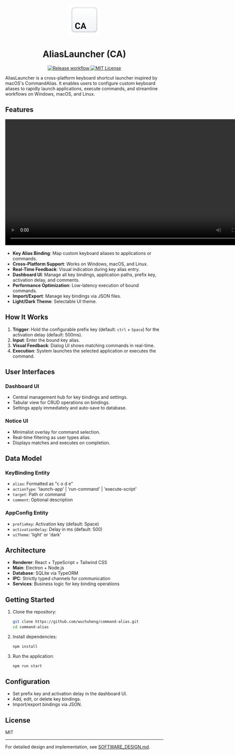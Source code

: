 <p align="center">
<img src="./src/renderer/assets/logo.svg" alt="Logo" width="100">
</p>
<h1 align='center'> AliasLauncher (CA) </h1>

<p align="center">
    <a href="https://github.com/wuchuheng/command-alias/actions/workflows/release.yml">
        <img src="https://github.com/wuchuheng/command-alias/actions/workflows/release.yml/badge.svg" alt="Release workflow">
    </a>
    <a href="https://opensource.org/licenses/MIT">
        <img src="https://img.shields.io/badge/License-MIT-yellow.svg" alt="MIT License" />
    </a>
</p>

AliasLauncher is a cross-platform keyboard shortcut launcher inspired by macOS's CommandAlias. It enables users to configure custom keyboard aliases to rapidly launch applications, execute commands, and streamline workflows on Windows, macOS, and Linux.

## Features

<p align='center'>
<video src="./src/renderer/assets/example.mp4" controls width="800"  />
</p>

- **Key Alias Binding**: Map custom keyboard aliases to applications or commands.
- **Cross-Platform Support**: Works on Windows, macOS, and Linux.
- **Real-Time Feedback**: Visual indication during key alias entry.
- **Dashboard UI**: Manage all key bindings, application paths, prefix key, activation delay, and comments.
- **Performance Optimization**: Low-latency execution of bound commands.
- **Import/Export**: Manage key bindings via JSON files.
- **Light/Dark Theme**: Selectable UI theme.

## How It Works

1. **Trigger**: Hold the configurable prefix key (default: `ctrl` + `Space`) for the activation delay (default: 500ms).
2. **Input**: Enter the bound key alias.
3. **Visual Feedback**: Dialog UI shows matching commands in real-time.
4. **Execution**: System launches the selected application or executes the command.

## User Interfaces

### Dashboard UI

- Central management hub for key bindings and settings.
- Tabular view for CRUD operations on bindings.
- Settings apply immediately and auto-save to database.

### Notice UI

- Minimalist overlay for command selection.
- Real-time filtering as user types alias.
- Displays matches and executes on completion.

## Data Model

### KeyBinding Entity

- `alias`: Formatted as "c o d e"
- `actionType`: 'launch-app' | 'run-command' | 'execute-script'
- `target`: Path or command
- `comment`: Optional description

### AppConfig Entity

- `prefixKey`: Activation key (default: Space)
- `activationDelay`: Delay in ms (default: 500)
- `uiTheme`: 'light' or 'dark'

## Architecture

- **Renderer**: React + TypeScript + Tailwind CSS
- **Main**: Electron + Node.js
- **Database**: SQLite via TypeORM
- **IPC**: Strictly typed channels for communication
- **Services**: Business logic for key binding operations

## Getting Started

1. Clone the repository:
   ```bash
   git clone https://github.com/wuchuheng/command-alias.git
   cd command-alias
   ```
2. Install dependencies:
   ```bash
   npm install
   ```
3. Run the application:
   ```bash
   npm run start
   ```

## Configuration

- Set prefix key and activation delay in the dashboard UI.
- Add, edit, or delete key bindings.
- Import/export bindings via JSON.

## License

MIT

---

For detailed design and implementation, see [SOFTWARE_DESIGN.md](SOFTWARE_DESIGN.md).
